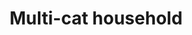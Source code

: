 ---
title: Multi-cat household
order: 1
links:
  - text: "Getting another cat (Web)"
    url: "http://www.cats.org.uk/help-and-advice/cats-and-your-family/other-cats"
  - text: "Are your cats friends or foes? (Youtube)"
    url: "https://www.youtube.com/watch?v=bPqreEUV5vM&t=1s"
  - text: "Cat relationship dynamics (Youtube)"
    url: "https://youtu.be/55pmHeYwN4s"
  - text: "Cats Living together (PDF)"
    url: "https://www.cats.org.uk/media/bhlj1ntp/cats-living-together-2025.pdf"
---